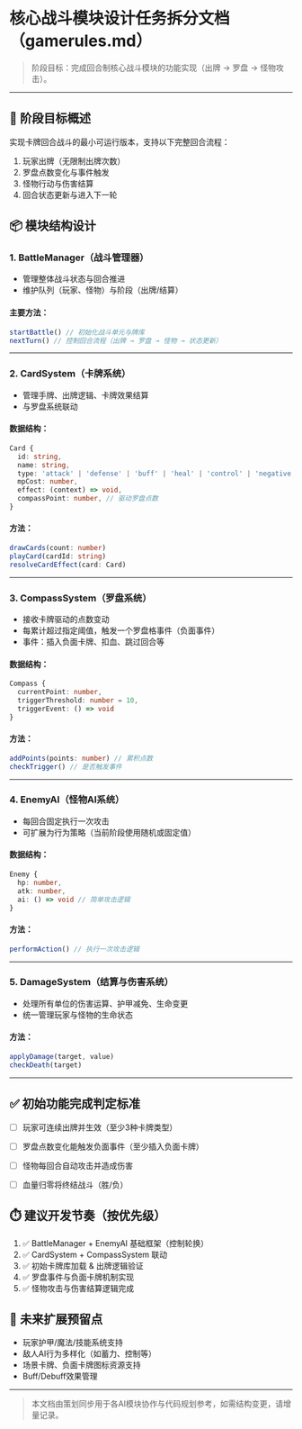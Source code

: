 # 核心战斗模块设计任务拆分文档（gamerules.md）

> 阶段目标：完成回合制核心战斗模块的功能实现（出牌 → 罗盘 → 怪物攻击）。

---

## 🎯 阶段目标概述

实现卡牌回合战斗的最小可运行版本，支持以下完整回合流程：
1. 玩家出牌（无限制出牌次数）
2. 罗盘点数变化与事件触发
3. 怪物行动与伤害结算
4. 回合状态更新与进入下一轮


## 📦 模块结构设计

### 1. BattleManager（战斗管理器）
- 管理整体战斗状态与回合推进
- 维护队列（玩家、怪物）与阶段（出牌/结算）

#### 主要方法：
```ts
startBattle() // 初始化战斗单元与牌库
nextTurn() // 控制回合流程（出牌 → 罗盘 → 怪物 → 状态更新）
```

---

### 2. CardSystem（卡牌系统）
- 管理手牌、出牌逻辑、卡牌效果结算
- 与罗盘系统联动

#### 数据结构：
```ts
Card {
  id: string,
  name: string,
  type: 'attack' | 'defense' | 'buff' | 'heal' | 'control' | 'negative',
  mpCost: number,
  effect: (context) => void,
  compassPoint: number, // 驱动罗盘点数
}
```

#### 方法：
```ts
drawCards(count: number)
playCard(cardId: string)
resolveCardEffect(card: Card)
```

---

### 3. CompassSystem（罗盘系统）
- 接收卡牌驱动的点数变动
- 每累计超过指定阈值，触发一个罗盘格事件（负面事件）
- 事件：插入负面卡牌、扣血、跳过回合等

#### 数据结构：
```ts
Compass {
  currentPoint: number,
  triggerThreshold: number = 10,
  triggerEvent: () => void
}
```

#### 方法：
```ts
addPoints(points: number) // 累积点数
checkTrigger() // 是否触发事件
```

---

### 4. EnemyAI（怪物AI系统）
- 每回合固定执行一次攻击
- 可扩展为行为策略（当前阶段使用随机或固定值）

#### 数据结构：
```ts
Enemy {
  hp: number,
  atk: number,
  ai: () => void // 简单攻击逻辑
}
```

#### 方法：
```ts
performAction() // 执行一次攻击逻辑
```

---

### 5. DamageSystem（结算与伤害系统）
- 处理所有单位的伤害运算、护甲减免、生命变更
- 统一管理玩家与怪物的生命状态

#### 方法：
```ts
applyDamage(target, value)
checkDeath(target)
```

---

## ✅ 初始功能完成判定标准
- [ ] 玩家可连续出牌并生效（至少3种卡牌类型）
- [ ] 罗盘点数变化能触发负面事件（至少插入负面卡牌）
- [ ] 怪物每回合自动攻击并造成伤害
- [ ] 血量归零将终结战斗（胜/负）


## ⏱️ 建议开发节奏（按优先级）
1. ✅ BattleManager + EnemyAI 基础框架（控制轮换）
2. ✅ CardSystem + CompassSystem 联动
3. ✅ 初始卡牌库加载 & 出牌逻辑验证
4. ✅ 罗盘事件与负面卡牌机制实现
5. ✅ 怪物攻击与伤害结算逻辑完成


## 🔄 未来扩展预留点
- 玩家护甲/魔法/技能系统支持
- 敌人AI行为多样化（如蓄力、控制等）
- 场景卡牌、负面卡牌图标资源支持
- Buff/Debuff效果管理

---

> 本文档由策划同步用于各AI模块协作与代码规划参考，如需结构变更，请增量记录。

